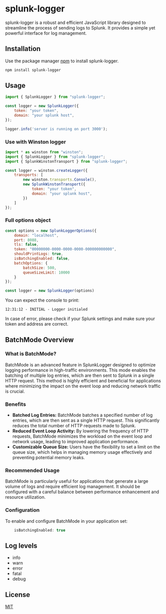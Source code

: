 
# splunk-logger
  
splunk-logger is a robust and efficient JavaScript library designed to streamline the process of sending logs to Splunk. It provides a simple yet powerful interface for log management.
  

## Installation

  

Use the package manager [npm](https://www.npmjs.com/package/splunk-logger) to install splunk-logger.

  
```bash
npm install splunk-logger
```


## Usage

  
```js
import { SplunkLogger } from "splunk-logger";

const logger = new SplunkLogger({
    token: "your token",
    domain: "your splunk host",
});

logger.info('server is running on port 3000');
```

### Use with Winston logger
```js
import * as winston from "winston";
import { SplunkLogger } from "splunk-logger";
import { SplunkWinstonTransport } from "splunk-logger";

const logger = winston.createLogger({
    transports: [
        new winston.transports.Console(),
        new SplunkWinstonTransport({
            token: "your token",
            domain: "your splunk host",
        })
    ]
});
```

### Full options object
```js
const options = new SplunkLoggerOptions({
    domain: "localhost",
    port: 8088,
    tls: false,
    token: "00000000-0000-0000-0000-000000000000",
    shouldPrintLogs: true,
    isBatchingEnabled: false,
    batchOptions: {
        batchSize: 500, 
        queueSizeLimit: 10000 
    }
});

const logger = new SplunkLogger(options)
```
You can expect the console to print:
```
12:31:12 - INITIAL - Logger initialed
```
In case of error, please check if your Splunk settings and make sure your token and address are correct.



## BatchMode Overview

### What is BatchMode?

BatchMode is an advanced feature in SplunkLogger designed to optimize logging performance in high-traffic environments. This mode enables the batching of multiple log entries, which are then sent to Splunk in a single HTTP request. This method is highly efficient and beneficial for applications where minimizing the impact on the event loop and reducing network traffic is crucial.

### Benefits

- **Batched Log Entries:** BatchMode batches a specified number of log entries, which are then sent as a single HTTP request. This significantly reduces the total number of HTTP requests made to Splunk.
- **Reduced Event Loop Activity:** By lowering the frequency of HTTP requests, BatchMode minimizes the workload on the event loop and network usage, leading to improved application performance.
- **Customizable Queue Size:** Users have the flexibility to set a limit on the queue size, which helps in managing memory usage effectively and preventing potential memory leaks.


### Recommended Usage

BatchMode is particularly useful for applications that generate a large volume of logs and require efficient log management. It should be configured with a careful balance between performance enhancement and resource utilization. 

### Configuration

To enable and configure BatchMode in your application set:
```js
    isBatchingEnabled: true
```

## Log levels

 - info
 - warn
 - error
 - fatal
 - debug

  


## License

[MIT](https://choosealicense.com/licenses/mit/)